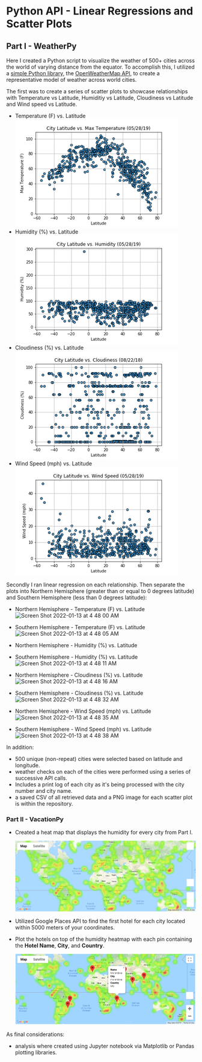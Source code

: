 # Python API  - Linear Regressions and Scatter Plots



## Part I - WeatherPy

Here I created a Python script to visualize the weather of 500+ cities across the world of varying distance from the equator. To accomplish this, I  utilized  a [simple Python library](https://pypi.python.org/pypi/citipy), the [OpenWeatherMap API](https://openweathermap.org/api), to create a representative model of weather across world cities.



The first was to create a series of scatter plots to showcase relationships with Temperature vs Latitude, Humiditiy vs Latitude, Cloudiness vs Latitude and Wind speed vs Latitude.

* Temperature (F) vs. Latitude
 ![Weatherpy](output_data/Fig1.png)
* Humidity (%) vs. Latitude
  ![Humidity](output_data/Fig2.png)
* Cloudiness (%) vs. Latitude
  ![Cloudiness](output_data/Fig3.png)
* Wind Speed (mph) vs. Latitude
 ![windSpeed](output_data/Fig4.png)

Secondly I ran linear regression on each relationship. Then separate the plots into Northern Hemisphere (greater than or equal to 0 degrees latitude) and Southern Hemisphere (less than 0 degrees latitude):

* Northern Hemisphere - Temperature (F) vs. Latitude![Screen Shot 2022-01-13 at 4 48 00 AM](https://user-images.githubusercontent.com/33403205/149308110-d2fd3fa8-e036-4427-9ae8-ae0e680e7ed0.png)

* Southern Hemisphere - Temperature (F) vs. Latitude![Screen Shot 2022-01-13 at 4 48 05 AM](https://user-images.githubusercontent.com/33403205/149307792-fe0f9e1f-918a-46cf-abd6-4554e94ec943.png)

* Northern Hemisphere - Humidity (%) vs. Latitude
* Southern Hemisphere - Humidity (%) vs. Latitude![Screen Shot 2022-01-13 at 4 48 11 AM](https://user-images.githubusercontent.com/33403205/149308015-b776cfc2-920f-4501-b879-6c9cf76e27f3.png)

* Northern Hemisphere - Cloudiness (%) vs. Latitude![Screen Shot 2022-01-13 at 4 48 16 AM](https://user-images.githubusercontent.com/33403205/149307969-278bc4a9-9ce5-4cf8-8ba8-62afe24c8d84.png)

* Southern Hemisphere - Cloudiness (%) vs. Latitude![Screen Shot 2022-01-13 at 4 48 32 AM](https://user-images.githubusercontent.com/33403205/149307843-ae9a2aeb-ec4f-439a-9ba8-e647a125fcce.png)

* Northern Hemisphere - Wind Speed (mph) vs. Latitude![Screen Shot 2022-01-13 at 4 48 35 AM](https://user-images.githubusercontent.com/33403205/149307925-6172ee99-c0aa-47b7-a8bd-732f8abb569f.png)

* Southern Hemisphere - Wind Speed (mph) vs. Latitude![Screen Shot 2022-01-13 at 4 48 38 AM](https://user-images.githubusercontent.com/33403205/149307630-2b111fe9-7940-4088-b6b4-ab85837a59ba.png)




In addition:

*  500 unique (non-repeat) cities were selected based on latitude and longitude.
*  weather checks on each of the cities were performed using a series of successive API calls.
* Includes a print log of each city as it's being processed with the city number and city name.
* a saved  CSV of all retrieved data and a PNG image for each scatter plot is within the repository.

### Part II - VacationPy


* Created a heat map that displays the humidity for every city from Part I.

  ![heatmap](Images/heatmap.png)

* Utilized Google Places API to find the first hotel for each city located within 5000 meters of your coordinates.

* Plot the hotels on top of the humidity heatmap with each pin containing the **Hotel Name**, **City**, and **Country**.

  ![hotel map](Images/hotel_map.png)

As final considerations:

* analysis where created using Jupyter notebook via Matplotlib or Pandas plotting libraries.




